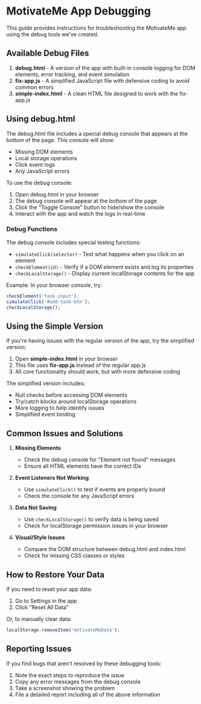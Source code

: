 # MotivateMe App Debugging

This guide provides instructions for troubleshooting the MotivateMe app using the debug tools we've created.

## Available Debug Files

1. **debug.html** - A version of the app with built-in console logging for DOM elements, error tracking, and event simulation
2. **fix-app.js** - A simplified JavaScript file with defensive coding to avoid common errors
3. **simple-index.html** - A clean HTML file designed to work with the fix-app.js

## Using debug.html

The debug.html file includes a special debug console that appears at the bottom of the page. This console will show:
- Missing DOM elements
- Local storage operations
- Click event logs
- Any JavaScript errors

To use the debug console:
1. Open debug.html in your browser
2. The debug console will appear at the bottom of the page
3. Click the "Toggle Console" button to hide/show the console
4. Interact with the app and watch the logs in real-time

### Debug Functions

The debug console includes special testing functions:
- `simulateClick(selector)` - Test what happens when you click on an element
- `checkElement(id)` - Verify if a DOM element exists and log its properties
- `checkLocalStorage()` - Display current localStorage contents for the app

Example: In your browser console, try:
```javascript
checkElement('task-input');
simulateClick('#add-task-btn');
checkLocalStorage();
```

## Using the Simple Version

If you're having issues with the regular version of the app, try the simplified version:

1. Open **simple-index.html** in your browser
2. This file uses **fix-app.js** instead of the regular app.js
3. All core functionality should work, but with more defensive coding

The simplified version includes:
- Null checks before accessing DOM elements
- Try/catch blocks around localStorage operations
- More logging to help identify issues
- Simplified event binding

## Common Issues and Solutions

1. **Missing Elements**
   - Check the debug console for "Element not found" messages
   - Ensure all HTML elements have the correct IDs

2. **Event Listeners Not Working**
   - Use `simulateClick()` to test if events are properly bound
   - Check the console for any JavaScript errors

3. **Data Not Saving**
   - Use `checkLocalStorage()` to verify data is being saved
   - Check for localStorage permission issues in your browser

4. **Visual/Style Issues**
   - Compare the DOM structure between debug.html and index.html
   - Check for missing CSS classes or styles

## How to Restore Your Data

If you need to reset your app data:
1. Go to Settings in the app
2. Click "Reset All Data"

Or, to manually clear data:
```javascript
localStorage.removeItem('motivateMeData');
```

## Reporting Issues

If you find bugs that aren't resolved by these debugging tools:
1. Note the exact steps to reproduce the issue
2. Copy any error messages from the debug console
3. Take a screenshot showing the problem
4. File a detailed report including all of the above information 
